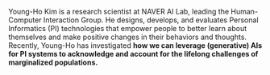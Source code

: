 Young-Ho Kim is a research scientist at NAVER AI Lab, leading the Human-Computer Interaction Group. He designs, develops, and evaluates Personal Informatics (PI) technologies that empower people to better learn about themselves and make positive changes in their behaviors and thoughts. Recently, Young-Ho has investigated **how we can leverage (generative) AIs for PI systems to acknowledge and account for the lifelong challenges of marginalized populations.**